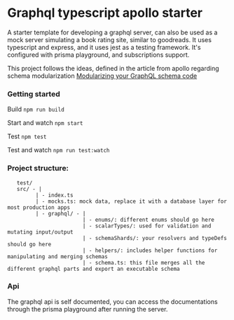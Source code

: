 # Graphql typescript apollo starter

A starter template for developing a graphql server, can also be used as a mock server simulating a book rating site, similar to goodreads. It uses typescript and express, and it uses jest as a testing framework.
It's configured with prisma playground, and subscriptions support.

This project follows the ideas, defined in the article from apollo regarding schema modularization [Modularizing your GraphQL schema code](https://blog.apollographql.com/modularizing-your-graphql-schema-code-d7f71d5ed5f2)

### Getting started

Build `npm run build`

Start and watch `npm start`

Test `npm test`

Test and watch `npm run test:watch`

### Project structure:
        
       test/ 
       src/ - |
             | - index.ts
             | - mocks.ts: mock data, replace it with a database layer for most production apps
             | - graphql/ - |
                            | - enums/: different enums should go here
                            | - scalarTypes/: used for validation and mutating input/output
                            | - schemaShards/: your resolvers and typeDefs should go here
                            | - helpers/: includes helper functions for manipulating and merging schemas 
                            | - schema.ts: this file merges all the different graphql parts and export an executable schema

### Api
The graphql api is self documented, you can access the documentations through the prisma playground after running the server.
